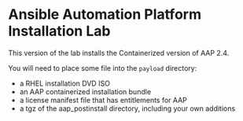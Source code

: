 # Ansible Automation Platform Installation Lab

This version of the lab installs the Containerized version
of AAP 2.4.

You will need to place some file into the `payload` directory:

- a RHEL installation DVD ISO
- an AAP containerized installation bundle
- a license manifest file that has entitlements for AAP
- a tgz of the aap_postinstall directory, including your own additions


